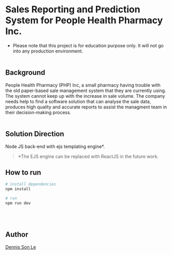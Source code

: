# Sales Reporting and Prediction System for People Health Pharmacy Inc.

- Please note that this project is for education purpose only. It will not go into any production environment.<br/><br/>

## Background

People Health Pharmacy (PHP) Inc, a small pharmacy having trouble with the old paper-based sale management system that they are currently using. The system cannot keep up with the increase in sale volume. The company needs help to find a software solution that can analyse the sale data, produces high quality and accurate reports to assist the managment team in their decision-making process.<br/><br/>

## Solution Direction

Node JS back-end with ejs templating engine\*.

> \*The EJS engine can be replaced with ReactJS in the future work.

## How to run

```bash
# install dependencies
npm install

# run
npm run dev
```

<br/><br/>

## Author

[Dennis Son Le](https://github.com/denny-sonle)
